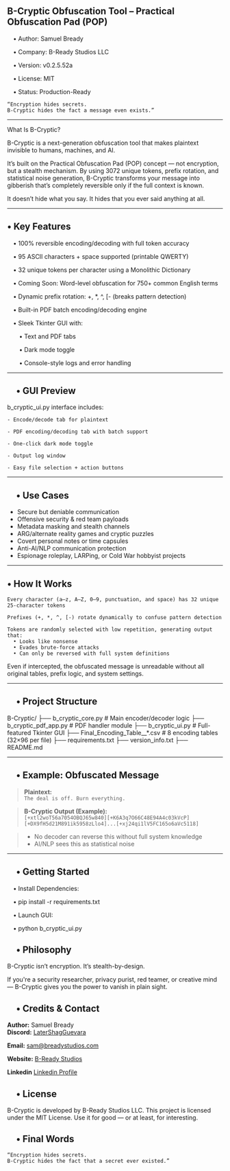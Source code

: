 ##  B-Cryptic Obfuscation Tool – Practical Obfuscation Pad (POP)

 • Author: Samuel Bready
 
 • Company: B-Ready Studios LLC
 
 • Version: v0.2.5.52a
 
 • License: MIT
 
 • Status: Production-Ready

    “Encryption hides secrets.
    B-Cryptic hides the fact a message even exists.”

---

What Is B-Cryptic?

B-Cryptic is a next-generation obfuscation tool that makes plaintext invisible to humans, machines, and AI.

It’s built on the Practical Obfuscation Pad (POP) concept — not encryption, but a stealth mechanism. By using 3072 unique tokens, prefix rotation, and statistical noise generation, B-Cryptic transforms your message into gibberish that’s completely reversible only if the full context is known.

It doesn’t hide what you say.
It hides that you ever said anything at all.

---


##  • Key Features

  • 100% reversible encoding/decoding with full token accuracy
  
  • 95 ASCII characters + space supported (printable QWERTY)
  
  • 32 unique tokens per character using a Monolithic Dictionary
  
  • Coming Soon: Word-level obfuscation for 750+ common English terms
  
  • Dynamic prefix rotation: +, *, ^, [- (breaks pattern detection)
  
  • Built-in PDF batch encoding/decoding engine
  
  • Sleek Tkinter GUI with:
  
  • Text and PDF tabs
  
  • Dark mode toggle
  
  • Console-style logs and error handling
  
---


##  • GUI Preview

b_cryptic_ui.py interface includes:

    - Encode/decode tab for plaintext

    - PDF encoding/decoding tab with batch support

    - One-click dark mode toggle

    - Output log window

    - Easy file selection + action buttons

---


##  • Use Cases

- Secure but deniable communication
- Offensive security & red team payloads
- Metadata masking and stealth channels
- ARG/alternate reality games and cryptic puzzles
- Covert personal notes or time capsules
- Anti-AI/NLP communication protection
- Espionage roleplay, LARPing, or Cold War hobbyist projects

---


##  • How It Works

    Every character (a–z, A–Z, 0–9, punctuation, and space) has 32 unique 25-character tokens

    Prefixes (+, *, ^, [-) rotate dynamically to confuse pattern detection

    Tokens are randomly selected with low repetition, generating output that:
      • Looks like nonsense
      • Evades brute-force attacks
      • Can only be reversed with full system definitions

Even if intercepted, the obfuscated message is unreadable without all original tables, prefix logic, and system settings.

---


##  • Project Structure
B-Cryptic/ ├── b_cryptic_core.py # Main encoder/decoder logic ├── b_cryptic_pdf_app.py # PDF handler module ├── b_cryptic_ui.py # Full-featured Tkinter GUI ├── Final_Encoding_Table__*.csv # 8 encoding tables (32×96 per file) ├── requirements.txt ├── version_info.txt ├── README.md


---


##  • Example: Obfuscated Message

> **Plaintext:**  
> `The deal is off. Burn everything.`

> **B-Cryptic Output (Example):**  
> `[+xtl2woT56a7054OBQJ65w840][+K6A3q7O66C48E94A4c03kVcP][+DX9fH5d21M891ik5958zLlo4]...[+xj24qi1lV5FC165o6aVc5118]`
  
> - No decoder can reverse this without full system knowledge  
> - AI/NLP sees this as statistical noise

---


##  • Getting Started

 • Install Dependencies:

 • pip install -r requirements.txt

 • Launch GUI:

 • python b_cryptic_ui.py


##  • Philosophy

B-Cryptic isn’t encryption.
It’s stealth-by-design.

If you're a security researcher, privacy purist, red teamer, or creative mind — B-Cryptic gives you the power to vanish in plain sight.


##  • Credits & Contact

**Author:** Samuel Bready  
**Discord:** [LaterShagGuevara](https://discordapp.com/users/208452282105200640)  

**Email:** [sam@breadystudios.com](mailto:sam@breadystudios.com)  

**Website:** [B-Ready Studios](https://breadystudios.com)

**Linkedin** [Linkedin Profile](https://www.linkedin.com/in/samuel-bready-615bb5115/)


##  • License

B-Cryptic is developed by B-Ready Studios LLC. 
This project is licensed under the MIT License. Use it for good — or at least, for interesting.


##  • Final Words

    “Encryption hides secrets.
    B-Cryptic hides the fact that a secret ever existed.”
